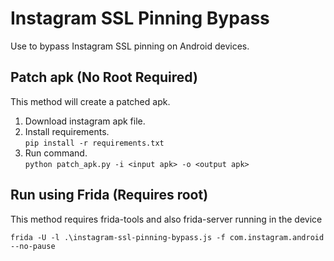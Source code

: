 # Instagram SSL Pinning Bypass

Use to bypass Instagram SSL pinning on Android devices.

## Patch apk (No Root Required)

This method will create a patched apk.

1. Download instagram apk file.
2. Install requirements.  
  `pip install -r requirements.txt`
3. Run command.   
`python patch_apk.py -i <input apk> -o <output apk>`

## Run using Frida (Requires root)

This method requires frida-tools and also frida-server running in the device
```
frida -U -l .\instagram-ssl-pinning-bypass.js -f com.instagram.android --no-pause
```







